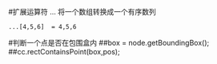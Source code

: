 #扩展运算符
	...   将一个数组转换成一个有序数列
	
	...[4,5,6]  = 4,5,6
	
	
#判断一个点是否在包围盒内
##box = node.getBoundingBox();
##cc.rectContainsPoint(box,pos);